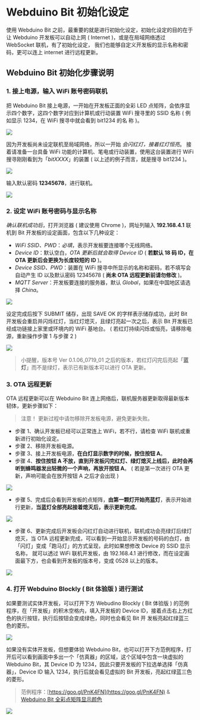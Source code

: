 # Webduino Bit 初始化设定

使用 Webduino Bit 之前，最重要的就是进行初始化设定，初始化设定的目的在于让 Webduino 开发板可以自动上网 ( Internet )，或是在局域网络透过 WebSocket 联机，有了初始化设定， 我们也能够自定义开发板的显示名称和密码，更可以连上 internet 进行远程更新。

## Webduino Bit 初始化步骤说明

### 1. 接上电源，输入 WiFi 账号密码联机

把 Webduino Bit 接上电源，一开始在开发板正面的全彩 LED 点矩阵，会依序显示四个数字，这四个数字对应到计算机或行动装置 WiFi 搜寻里的 SSID 名称 ( 例如显示 1234，在 WiFi 搜寻中就会看到 bit1234 的名 称 )。

![](img/tutorials/zh_cn/setting-07.gif)

因为开发板尚未设定联机至局域网络，所以一开始 *会闪红灯，接着红灯恒亮*。 接着请准备一台具备 WiFi 功能的计算机、笔电或行动装置，使用这台装置进行 WiFi 搜寻刚刚看到为「*bitXXXX*」的装置 ( 以上述的例子而言，就是搜寻 bit1234 )。

![](img/tutorials/zh_cn/setting-01.jpg)

输入默认密码 **12345678**，进行联机。

![](img/tutorials/zh_cn/setting-02.jpg)

### 2. 设定 WiFi 账号密码与显示名称

*确认联机成功后*，打开浏览器 ( 建议使用 Chrome )，网址列输入 **192.168.4.1** 联机到 Bit 开发板的设定画面，包含以下几种设定：

- *WiFi SSID、PWD*：*必填*，表示开发板要连接哪个无线网络。
- *Device ID*：默认空白，*OTA 更新后就会取得 Device ID* ( **若默认 18 码 ID，在 OTA 更新后会更换为长度较短的 ID** )。
- *Device SSID、PWD*：装置在 WiFi 搜寻中所显示的名称和密码，若不填写会自动产生 ID 以及默认密码 12345678 ( **尚未 OTA 远程更新前请勿修改** )。
- *MQTT Server*：开发板要连接的服务器，默认 *Global*，如果在中国地区请选择 *China*。

![](img/tutorials/zh_cn/setting-03.jpg)

设定完成后按下 SUBMIT 储存，出现 SAVE OK 的字样表示储存成功，此时 Bit 开发板会重启并闪烁红灯，当红灯熄灭，且绿灯亮起一次之后，表示 Bit 开发板已经成功链接上家里或环境内的 WiFi 基地台。 ( 若红灯持续闪烁或恒亮，请移除电源，重新操作步骤 1 与步骤 2 )

![](img/tutorials/zh_cn/setting-04.jpg)

> 小提醒，版本号 Ver 0.1.06_0719_01 之后的版本，若红灯闪完后亮起「**蓝灯**」而不是绿灯，表示已有新版本可以进行 OTA 更新。

### 3. OTA 远程更新

OTA 远程更新可以在 Webduino Bit 连上网络后，联机服务器更新取得最新版本韧体，更新步骤如下：

> 注意！ 更新过程中请勿移除开发板电源，避免更新失败。

- 步骤 1、确认开发板已经可以正常连上 WiFi，若不行，请检查 WiFi 联机或重新进行初始化设定。
- 步骤 2、移除开发板电源。
- 步骤 3、接上开发板电源，**在白灯显示数字的时候，按住按钮 A**。
- 步骤 4、**按住按钮 A 不放，直到开发板闪完红灯、绿灯熄灭上线后，此时会再听到蜂鸣器发出轻微的一个声响，再放开按钮 A**。 ( 若是第一次进行 OTA 更新，声响可能会在放开按钮 A 之后才会出现 )

![](img/tutorials/zh_cn/setting-08.jpg)
- 步骤 5、完成后会看到开发板的点矩阵，**由第一颗灯开始亮蓝灯**，表示开始进行更新，**当蓝灯全部亮起接着熄灭后，表示更新完成**。

![](img/tutorials/zh_cn/setting-09.gif)

- 步骤 6、更新完成后开发板会闪红灯自动进行联机，联机成功会亮绿灯后绿灯熄灭，当 OTA 远程更新完成，可以看到一开始显示开发板的号码的白灯，由「闪灯」变成「跑马灯」的方式呈现，此时如果想修改 Device 的 SSID 显示名称， 就可以透过 WiFi 联机开发板，由 192.168.4.1 进行修改，而在设定画面最下方，也会看到开发板的版本号，变成 0528 以上的版本。

![](img/tutorials/zh_cn/setting-10.jpg)

### 4. 打开 Webduino Blockly ( Bit 体验版 ) 进行测试

如果要测试实体开发板，可以打开下方 Webudino Blockly ( Bit 体验版 ) 的范例程序，在「开发板」的积木空格内，填入开发板的 Device ID，接着点击右上方红色的执行按钮，执行后按钮会变成绿色，同时也会看见 Bit 开 发板亮起红绿蓝三色的菱形。

![](img/tutorials/zh_cn/setting-05.jpg)

如果没有实体开发板，但想要体验 Webduino Bit，也可以打开下方范例程序，打开后可以看到画面中多出一个「仿真器」的区域，这个区域中包含一块虚拟的 Webduino Bit，其 Device ID 为 1234，因此只要开发板的下拉选单选择「仿真器」，Device ID 输入 1234，执行后就会看见虚拟的 Bit 开发板，亮起红绿蓝三色的菱形。

> 范例程序：[https://goo.gl/PnK4FN](https://goo.gl/PnK4FN) & [Webduino Bit 全彩点矩阵显示颜色](https://webduino.com.cn/link.html?lang=zh-hans&type=example&blockly=rgbmatrix01)

![](img/tutorials/zh_cn/setting-06.jpg)
